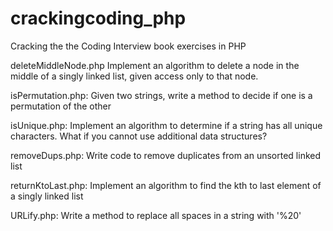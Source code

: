 # crackingcoding_php

Cracking the the Coding Interview book exercises in PHP

deleteMiddleNode.php
    Implement an algorithm to delete a node in the middle of a singly
    linked list, given access only to that node.
 
isPermutation.php:
    Given two strings, write a method to decide if one is a
    permutation of the other
    
isUnique.php:
    Implement an algorithm to determine if a string has
    all unique characters. What if you cannot use additional
    data structures?
    
removeDups.php:
    Write code to remove duplicates from an unsorted linked list
    
returnKtoLast.php:
    Implement an algorithm to find the kth to last element of a singly
    linked list
    
URLify.php:
    Write a method to replace all spaces in a string with '%20'
    
